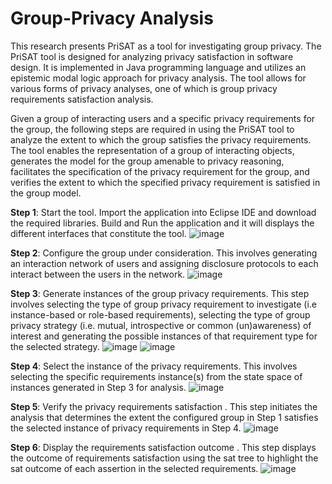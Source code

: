 # Group-Privacy Analysis
This research presents PriSAT as a tool for investigating group privacy. The PriSAT tool is designed for analyzing privacy satisfaction in software design. It is implemented in Java programming language and utilizes an epistemic modal logic approach for privacy analysis. The tool allows for various forms of privacy analyses, one of which is group privacy requirements satisfaction analysis.  

Given a group of interacting users and a specific privacy requirements for the group, the following steps are required in using the PriSAT tool to analyze the extent to which the  group satisfies the privacy requirements. The tool enables the representation of a group of interacting objects, generates the model for the group amenable to privacy reasoning, facilitates the specification of the privacy requirement for the group, and verifies the extent to which the specified privacy requirement is satisfied in the group model. 

**Step 1**: Start the tool. Import the application into Eclipse IDE and download the required libraries. Build and Run the application and it will displays the different interfaces that constitute the tool. 
![image](https://github.com/user-attachments/assets/d234a90e-af38-4598-8fea-3f64fc70e646)

**Step 2**:  Configure the group under consideration. This involves generating an interaction network of users and assigning disclosure protocols to each interact between the users in the network.
![image](https://github.com/user-attachments/assets/cf4303b4-7c30-4f75-8431-224aff10c634)

**Step 3**: Generate instances of the group privacy requirements. This step involves selecting the type of group privacy requirement to investigate (i.e instance-based or role-based requirements), selecting the type of group privacy strategy (i.e. mutual, introspective or common (un)awareness) of interest and generating the possible instances of that requirement type for the selected strategy. 
![image](https://github.com/user-attachments/assets/e6966597-6f78-486c-9991-fa725aed8723)
![image](https://github.com/user-attachments/assets/30cdeb4a-7b9f-49e0-a364-baff670aa9ac)

**Step 4**: Select the instance of the privacy requirements. This involves selecting the specific requirements instance(s) from the state space of instances generated in Step 3 for analysis. 
![image](https://github.com/user-attachments/assets/eaaf2975-3157-44a5-96b9-8b9876cf50b9)

**Step 5**: Verify the privacy requirements satisfaction . This step initiates the analysis that determines the extent the configured group in Step 1 satisfies the selected instance of privacy requirements in Step 4.
![image](https://github.com/user-attachments/assets/2a2d55e3-607f-43e6-b02b-2a862b16d856)

**Step 6**:  Display the requirements satisfaction outcome . This step displays the outcome of requirements satisfaction using the sat tree to highlight the sat outcome of each assertion in the selected requirements. 
![image](https://github.com/user-attachments/assets/09ab2610-1011-4686-b160-34ed4c42dc6f)


